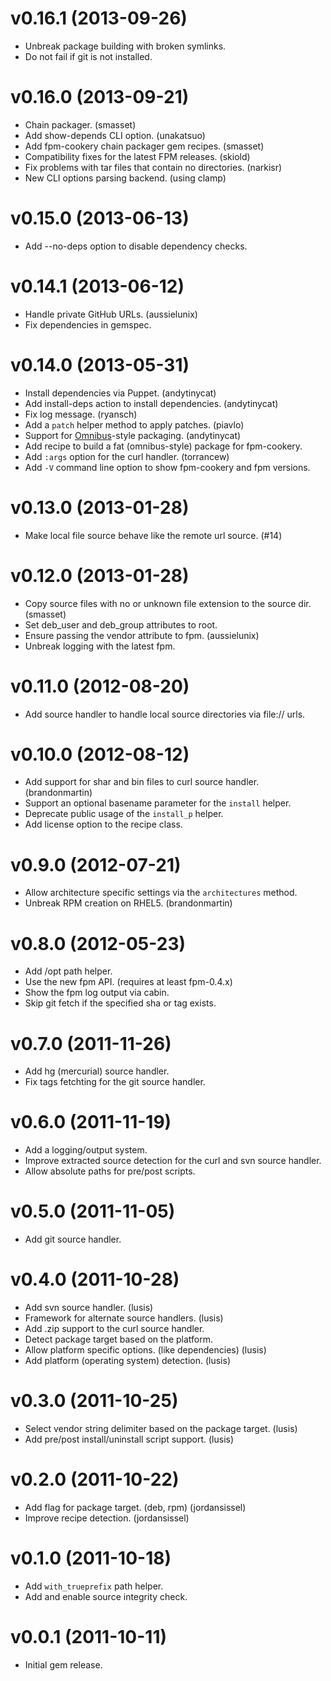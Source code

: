 # v0.16.1 (2013-09-26)
* Unbreak package building with broken symlinks.
* Do not fail if git is not installed.

# v0.16.0 (2013-09-21)
* Chain packager. (smasset)
* Add show-depends CLI option. (unakatsuo)
* Add fpm-cookery chain packager gem recipes. (smasset)
* Compatibility fixes for the latest FPM releases. (skiold)
* Fix problems with tar files that contain no directories. (narkisr)
* New CLI options parsing backend. (using clamp)

# v0.15.0 (2013-06-13)
* Add --no-deps option to disable dependency checks.

# v0.14.1 (2013-06-12)
* Handle private GitHub URLs. (aussielunix)
* Fix dependencies in gemspec.

# v0.14.0 (2013-05-31)
* Install dependencies via Puppet. (andytinycat)
* Add install-deps action to install dependencies. (andytinycat)
* Fix log message. (ryansch)
* Add a `patch` helper method to apply patches. (piavlo)
* Support for [Omnibus](http://wiki.opscode.com/display/chef/Omnibus+Information)-style
  packaging. (andytinycat)
* Add recipe to build a fat (omnibus-style) package for fpm-cookery.
* Add `:args` option for the curl handler. (torrancew)
* Add `-V` command line option to show fpm-cookery and fpm versions.

# v0.13.0 (2013-01-28)
* Make local file source behave like the remote url source. (#14)

# v0.12.0 (2013-01-28)
* Copy source files with no or unknown file extension to
  the source dir. (smasset)
* Set deb\_user and deb\_group attributes to root.
* Ensure passing the vendor attribute to fpm. (aussielunix)
* Unbreak logging with the latest fpm.

# v0.11.0 (2012-08-20)
* Add source handler to handle local source directories via file:// urls.

# v0.10.0 (2012-08-12)
* Add support for shar and bin files to curl source handler. (brandonmartin)
* Support an optional basename parameter for the `install` helper.
* Deprecate public usage of the `install_p` helper.
* Add license option to the recipe class.

# v0.9.0 (2012-07-21)
* Allow architecture specific settings via the `architectures` method.
* Unbreak RPM creation on RHEL5. (brandonmartin)

# v0.8.0 (2012-05-23)
* Add /opt path helper.
* Use the new fpm API. (requires at least fpm-0.4.x)
* Show the fpm log output via cabin.
* Skip git fetch if the specified sha or tag exists.

# v0.7.0 (2011-11-26)
* Add hg (mercurial) source handler.
* Fix tags fetchting for the git source handler.

# v0.6.0 (2011-11-19)
* Add a logging/output system.
* Improve extracted source detection for the curl and svn source handler.
* Allow absolute paths for pre/post scripts.

# v0.5.0 (2011-11-05)
* Add git source handler.

# v0.4.0 (2011-10-28)
* Add svn source handler. (lusis)
* Framework for alternate source handlers. (lusis)
* Add .zip support to the curl source handler.
* Detect package target based on the platform.
* Allow platform specific options. (like dependencies) (lusis)
* Add platform (operating system) detection. (lusis)

# v0.3.0 (2011-10-25)
* Select vendor string delimiter based on the package target. (lusis)
* Add pre/post install/uninstall script support. (lusis)

# v0.2.0 (2011-10-22)
* Add flag for package target. (deb, rpm) (jordansissel)
* Improve recipe detection. (jordansissel)

# v0.1.0 (2011-10-18)
* Add `with_trueprefix` path helper.
* Add and enable source integrity check.

# v0.0.1 (2011-10-11)
* Initial gem release.
